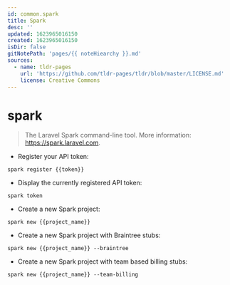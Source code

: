 ```yaml
---
id: common.spark
title: Spark
desc: ''
updated: 1623965016150
created: 1623965016150
isDir: false
gitNotePath: 'pages/{{ noteHiearchy }}.md'
sources:
  - name: tldr-pages
    url: 'https://github.com/tldr-pages/tldr/blob/master/LICENSE.md'
    license: Creative Commons
---
```

# spark

> The Laravel Spark command-line tool.
> More information: <https://spark.laravel.com>.

- Register your API token:

`spark register {{token}}`

- Display the currently registered API token:

`spark token`

- Create a new Spark project:

`spark new {{project_name}}`

- Create a new Spark project with Braintree stubs:

`spark new {{project_name}} --braintree`

- Create a new Spark project with team based billing stubs:

`spark new {{project_name}} --team-billing`

